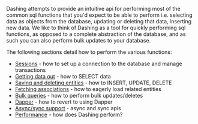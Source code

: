 Dashing attempts to provide an intuitive api for performing most of the common sql functions that you'd expect to be able to perform 
i.e. selecting data as objects from the database, updating or deleting that data, inserting new data. 
We like to think of Dashing as a tool for quickly performing sql functions, as opposed to a complete abstraction of the database, 
and as such you can also perform bulk updates to your database.

The following sections detail how to perform the various functions:

* [Sessions](sessions) - how to set up a connection to the database and manage transactions
* [Getting data out](selecting-data) - how to SELECT data
* [Saving and deleting entities](saving-and-deleting) - how to INSERT, UPDATE, DELETE
* [Fetching associations](fetching-associations) - how to eagerly load related entities
* [Bulk queries](bulk-queries) - how to perform bulk updates/deletes
* [Dapper](dapper) - how to revert to using Dapper
* [Async/sync support](async-support) - async and sync apis
* [Performance](performance) - how does Dashing perform?